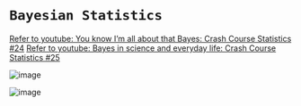 # `Bayesian Statistics`


[Refer to youtube: You know I’m all about that Bayes: Crash Course Statistics #24](https://www.youtube.com/watch?v=9TDjifpGj-k)
[Refer to youtube: Bayes in science and everyday life: Crash Course Statistics #25](https://www.youtube.com/watch?v=51bLRF02b4w)

![image](https://user-images.githubusercontent.com/14041622/44068883-d72e1462-9fae-11e8-8eab-4a52a43eabd9.png)

![image](https://user-images.githubusercontent.com/14041622/44068873-c710726e-9fae-11e8-9199-3563825e5f90.png)
